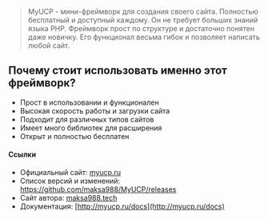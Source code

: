 > MyUCP - мини-фреймворк для создания своего сайта. Полностью бесплатный и доcтупный каждому. Он не требует больших знаний языка PHP. Фреймворк прост по структуре и достаточно понятен даже новичку. Его функционал весьма гибок и позволяет написать любой сайт.

## Почему стоит использовать именно этот фреймворк?

* Прост в использовании и функционален
* Высокая скорость работы и загрузки сайта
* Подходит для различных типов сайтов
* Имеет много библиотек для расширения
* Открыт и полностью бесплатен

#### Ссылки
* Официальный сайт: [myucp.ru](http://myucp.ru/)
* Список версий и изменений: https://github.com/maksa988/MyUCP/releases
* Сайт автора: [maksa988.tech](http://maksa988.tech)
* Документация: [http://myucp.ru/docs](http://myucp.ru/docs)
